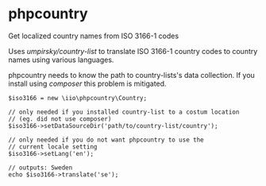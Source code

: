 phpcountry
==========

Get localized country names from ISO 3166-1 codes

Uses *umpirsky/country-list* to translate ISO 3166-1 country codes
to country names using various languages.

phpcountry needs to know the path to country-lists's data collection. If
you install using *composer* this problem is mitigated.

    $iso3166 = new \iio\phpcountry\Country;

    // only needed if you installed country-list to a costum location
    // (eg. did not use composer)
    $iso3166->setDataSourceDir('path/to/country-list/country');

    // only needed if you do not want phpcountry to use the
    // current locale setting
    $iso3166->setLang('en');

    // outputs: Sweden
    echo $iso3166->translate('se');
